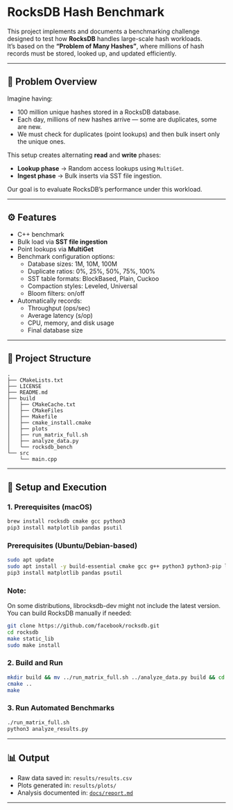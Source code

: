 # RocksDB Hash Benchmark

This project implements and documents a benchmarking challenge designed to test how **RocksDB** handles large-scale hash workloads.  
It’s based on the **“Problem of Many Hashes”**, where millions of hash records must be stored, looked up, and updated efficiently.

---

## 🧩 Problem Overview

Imagine having:
- 100 million unique hashes stored in a RocksDB database.
- Each day, millions of new hashes arrive — some are duplicates, some are new.
- We must check for duplicates (point lookups) and then bulk insert only the unique ones.

This setup creates alternating **read** and **write** phases:
- **Lookup phase** → Random access lookups using `MultiGet`.
- **Ingest phase** → Bulk inserts via SST file ingestion.

Our goal is to evaluate RocksDB’s performance under this workload.

---

## ⚙️ Features

- C++ benchmark 
- Bulk load via **SST file ingestion**
- Point lookups via **MultiGet**
- Benchmark configuration options:
  - Database sizes: 1M, 10M, 100M
  - Duplicate ratios: 0%, 25%, 50%, 75%, 100%
  - SST table formats: BlockBased, Plain, Cuckoo
  - Compaction styles: Leveled, Universal
  - Bloom filters: on/off
- Automatically records:
  - Throughput (ops/sec)
  - Average latency (s/op)
  - CPU, memory, and disk usage
  - Final database size

---

## 🧱 Project Structure

```
.
├── CMakeLists.txt
├── LICENSE
├── README.md
├── build
│   ├── CMakeCache.txt
│   ├── CMakeFiles
│   ├── Makefile
│   ├── cmake_install.cmake
│   ├── plots
│   ├── run_matrix_full.sh
│   ├── analyze_data.py
│   └── rocksdb_bench
└── src
    └── main.cpp
```

---

## 🚀 Setup and Execution

### 1. Prerequisites (macOS)
```bash
brew install rocksdb cmake gcc python3
pip3 install matplotlib pandas psutil
```

### Prerequisites (Ubuntu/Debian-based)
```bash
sudo apt update
sudo apt install -y build-essential cmake gcc g++ python3 python3-pip librocksdb-dev
pip3 install matplotlib pandas psutil
```

### Note:
On some distributions, librocksdb-dev might not include the latest version.
You can build RocksDB manually if needed:
```bash
git clone https://github.com/facebook/rocksdb.git
cd rocksdb
make static_lib
sudo make install
```

### 2. Build and Run
```bash
mkdir build && mv ../run_matrix_full.sh ../analyze_data.py build && cd build
cmake ..
make
```

### 3. Run Automated Benchmarks
```bash
./run_matrix_full.sh  
python3 analyze_results.py 
```

---

## 📊 Output

- Raw data saved in: `results/results.csv`
- Plots generated in: `results/plots/`
- Analysis documented in: [`docs/report.md`](docs/report.md)

---

